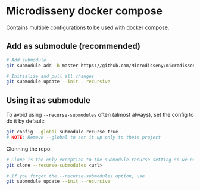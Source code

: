 # Microdisseny docker compose

Contains multiple configurations to be used with docker compose.

## Add as submodule (recommended)
```sh
# Add submodule
git submodule add -b master https://github.com/Microdisseny/microdisseny-docker-compose.git docker

# Initialize and pull all changes
git submodule update --init --recursive
```

## Using it as submodule
To avoid using `--recurse-submodules` often (almost always), set the config to do it by default:
```sh
git config --global submodule.recurse true
# NOTE: Remove --global to set it up only to theis project
```

Clonning the repo:
```sh
# Clone is the only exception to the submodule.recurse setting so we need to do it manually
git clone --recurse-submodules <url>

# If you forgot the --recurse-submodules option, use
git submodule update --init --recursive
```

